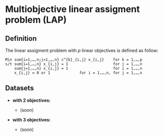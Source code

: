 # Multiobjective linear assigment problem (LAP)
	
## Definition

The linear assigment problem with $p$ linear objectives is defined as follow:

    Min sum{i=1,…,n;j=1,…,n} c^{k}_{i,j} x_{i,j}    for k = 1,…,p
    s/t sum{i=1,…,n} x_{i,j} = 1                    for j = 1,…,n
        sum{j=1,…,n} x_{i,j} = 1                    for i = 1,…,n
        x_{i,j} = 0 or 1             for i = 1,…,n, for j = 1,…,n
        
## Datasets 

+ **with 2 objectives:**

    - (soon)                                                   


+ **with 3 objectives:**

    - (soon)
